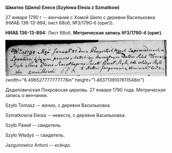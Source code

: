 **Шматко (Шило) Елеся (Szyłowa Elesia z Szmatkow)**

27 января 1790 г -- венчание с Хомой Шило с деревни Васильковка (НИАБ
136-13-894, лист 68об, №3/1790-б (ориг)).

**НИАБ 136-13-894:** Лист 68об. **Метрическая запись №3/1790-б (ориг).**

![](./media/147e68adc5f92df5939ecb4ae32b372d2c93d2c4.png){width="6.496527777777778in"
height="1.4637139107611548in"}

Дедиловичская Покровская церковь. 27 января 1790 года. Метрическая
запись о венчании.

Szyło Tomasz -- жених, с деревни Васильковка.

Szmatkowna Elesia -- невеста, с деревни Васильковка.

Szyło Paweł -- свидетель.

Szyło Władyś -- свидетель.

Jazgunowicz Antoni -- ксёндз.
